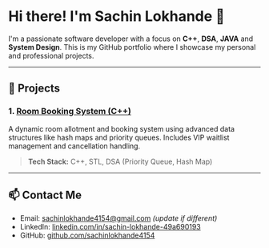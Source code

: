 # Hi there! I'm Sachin Lokhande 👋

I'm a passionate software developer with a focus on **C++**, **DSA**, **JAVA** and **System Design**. This is my GitHub portfolio where I showcase my personal and professional projects.

---

## 🚀 Projects

### 1. [Room Booking System (C++)](https://github.com/sachinlokhande4154/room-booking-system)
A dynamic room allotment and booking system using advanced data structures like hash maps and priority queues. Includes VIP waitlist management and cancellation handling.

> **Tech Stack:** C++, STL, DSA (Priority Queue, Hash Map)

---

## 📫 Contact Me

- Email: sachinlokhande4154@gmail.com *(update if different)*
- LinkedIn: [linkedin.com/in/sachin-lokhande-49a690193](https://linkedin.com/in/sachin-lokhande-49a690193)
- GitHub: [github.com/sachinlokhande4154](https://github.com/sachinlokhande4154) 
